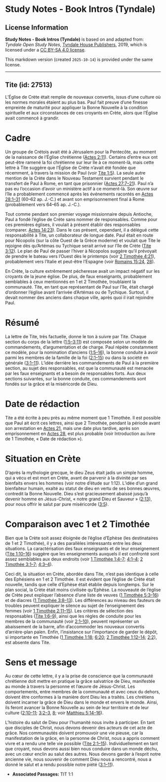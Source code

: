 # Study Notes - Book Intros (Tyndale)

## License Information

**Study Notes - Book Intros (Tyndale)** is based on and adapted from: _Tyndale Open Study Notes_, [Tyndale House Publishers](https://tyndaleopenresources.com/), 2019, which is licensed under a [CC BY-SA 4.0 license](https://creativecommons.org/licenses/by-sa/4.0/legalcode.en).

This markdown version (created `2025-10-14`) is provided under the same license.



--------------------------------

## Tite (id: 27513)

L’Église de Crète était remplie de nouveaux convertis, issus d’une culture où les normes morales étaient au plus bas. Paul fait preuve d’une finesse empreinte de maturité pour appliquer la Bonne Nouvelle à la condition spirituelle et aux circonstances de ces croyants en Crète, alors que l’Église avait commencé à grandir.

Cadre
=====

Un groupe de Crétois avait été à Jérusalem pour la Pentecôte, au moment de la naissance de l’Église chrétienne ([Actes 2:11](https://ref.ly/Acts2:11)). Certains d’entre eux ont peut\-être ramené la foi chrétienne sur leur île à ce moment\-là, mais cette lettre à Tite suggère que l’Église de Crète n’avait été fondée que récemment, à travers la mission de Paul (voir [Tite 1:5](https://ref.ly/Titus1:5)). La seule autre mention de la Crète dans le Nouveau Testament survient pendant le transfert de Paul à Rome, en tant que prisonnier ([Actes 27:7–21](https://ref.ly/Acts27:7-Acts27:21)). Paul n’a pas eu l’occasion d’avoir un ministère actif à ce moment\-là. Son œuvre sur l’île a probablement commencé après les événements racontés en [Actes 28:1–31](https://ref.ly/Acts28:1-Acts28:31) (60–62 ap. J.\-C.) et avant son emprisonnement final à Rome (probablement vers 64–65 ap. J.\-C.).

Tout comme pendant son premier voyage missionnaire depuis Antioche, Paul a fondé l’église de Crète sans nommer de responsables. Comme pour ces premières églises, il voulait à présent établir des responsables (comparer. [Actes 14:23](https://ref.ly/Acts14:23)). Dans le cas présent, cependant, il a délégué cette responsabilité à Tite, un collaborateur de longue date. Paul était en route pour Nicopolis (sur la côte Ouest de la Grèce moderne) et voulait que Tite le rejoigne dès qu’Artémas ou Tychique serait arrivé sur l’île de Crète ([Tite 3:12](https://ref.ly/Titus3:12)). Le plan de Paul de passer l’hiver à Nicopolos suggère qu’il prévoyait de prendre le bateau vers l’Ouest dès le printemps (voir [2 Timothée 4:21](https://ref.ly/2Tim4:21)), probablement vers l’Italie et peut\-être l’Espagne (voir [Romains 15:24](https://ref.ly/Rom15:24), [28](https://ref.ly/Rom15:28)).

En Crète, la culture extrêmement pécheresse avait un impact négatif sur les croyants de la jeune église. De plus, de faux enseignants, probablement semblables à ceux mentionnés en 1 et 2 Timothée, troublaient la communauté. Tite, en tant que représentant de Paul sur l’île, était chargé d’ordonner l’église avant l’arrivée d’Artémas ou de Tychique. Surtout, il devait nommer des anciens dans chaque ville, après quoi il irait rejoindre Paul.

Résumé
======

La lettre de Tite, très factuelle, donne le ton à suivre par Tite. Chaque section du corps de la lettre ([1:5–3:11](https://ref.ly/Titus1:5-Titus3:11)) est composée selon un modèle de commandements, d’argumentation et de charge. Paul répète constamment ce modèle, pour la nomination d’anciens ([1:5–16](https://ref.ly/Titus1:5-Titus1:16)), la bonne conduite à avoir parmi les membres de la famille de la foi ([2:1–15](https://ref.ly/Titus2:1-Titus2:15)) ou dans la société en générale ([3:1–11](https://ref.ly/Titus3:1-Titus3:11)). L’idée derrière les commandements de Paul à la première section, au sujet des responsables, est que la communauté est menacée par les faux enseignants et a besoin de responsables forts. Aux deux sections suivantes, sur la bonne conduite, ces commandements sont fondés sur la grâce et la miséricorde de Dieu.

Date de rédaction
=================

Tite a été écrite à peu près au même moment que 1 Timothée. Il est possible que Paul ait écrit ces lettres, ainsi que 2 Timothée, pendant la période avant son arrestation en [Actes 21](https://ref.ly/Acts21:1-Acts21:40), mais une date plus tardive, après son emprisonnement en [Actes 28,](https://ref.ly/Acts28:1-Acts28:31) est plus probable (voir Introduction au livre de 1 Timothée, « Date de rédaction »).

Situation en Crète
==================

D’après la mythologie grecque, le dieu Zeus était jadis un simple homme, qui a vécu et est mort en Crète, avant de parvenir à la divinité par ses bienfaits envers les hommes (voir notre d’étude sur 1:12). L’idée d’un grand bienfaiteur humain, exalté au statut de dieu en vertu de ses bonnes œuvres, contredit la Bonne Nouvelle. Dieu s’est gracieusement abaissé jusqu’à devenir homme en Jésus\-Christ, « notre grand Dieu et Sauveur » ([2:13](https://ref.ly/Titus2:13)), pour nous offrir le salut par pure miséricorde ([3:5](https://ref.ly/Titus3:5)).

Comparaison avec 1 et 2 Timothée
================================

Bien que la Crète soit assez éloignée de l’église d’Ephèse (les destinataires de 1 et 2 Timothée), il y a des parallèles intéressants entre les deux situations. La caractérisation des faux enseignants et de leur enseignement ([Tite 1:10–16](https://ref.ly/Titus1:10-Titus1:16)) suggère que les enseignements auxquels il est confronté sont assez semblables aux deux endroits (voir [1 Timothée 1:4–7](https://ref.ly/1Tim1:4-1Tim1:7); [4:1–4](https://ref.ly/1Tim4:1-1Tim4:4); [2 Timothée 3:1–7](https://ref.ly/2Tim3:1-2Tim3:7); [4:3–4](https://ref.ly/2Tim4:3-2Tim4:4)).

Ceci dit, la situation en Crète, abordée dans Tite, n’est pas identique à celle des Ephésiens en 1 et 2 Timothée. Il est évident que l’église de Crète était nouvelle, tandis que celle d’Ephèse était établie depuis longtemps. Sur le plan social, la Crète était moins civilisée qu’Ephèse. La nouveauté de l’église de Crète peut expliquer l’absence d’une liste de veuves ([1 Timothée 5:3–16](https://ref.ly/1Tim5:3-1Tim5:16)) et de diacres ([1 Timothée 3:8–13](https://ref.ly/1Tim3:8-1Tim3:13)). Les différences au niveau des fauteurs de troubles peuvent expliquer le silence au sujet de l’enseignement des femmes (voir [1 Timothée 2:11–15](https://ref.ly/1Tim2:11-1Tim2:15)). Les critères de sélection des responsables ([Tite 1:6–9](https://ref.ly/Titus1:6-Titus1:9)), ainsi que les règles de conduite pour les membres de la communauté (voir [2:1–10](https://ref.ly/Titus2:1-Titus2:10)), peuvent représenter un abaissement de la barre, afin d’accommoder les nouveaux convertis d’arrière\-plan païen. Enfin, l’insistance sur l’importance de garder le dépôt, si importante en Timothée ([1 Timothée 1:18](https://ref.ly/1Tim1:18); [6:20](https://ref.ly/1Tim6:20); [2 Timothée 1:12–14](https://ref.ly/2Tim1:12-2Tim1:14); [2:2](https://ref.ly/2Tim2:2)), est absente dans Tite.

Sens et message
===============

Au cœur de cette lettre, il y a la prise de conscience que la communauté chrétienne doit mettre en pratique la grâce salvatrice de Dieu, manifestée au monde à travers la personne et l’œuvre de Jésus\-Christ. Les comportements, entre membres de la communauté et avec ceux du dehors, doivent être conformes à la manière dont Dieu les a traités. Les chrétiens doivent incarner la grâce de Dieu dans le monde et envers le monde. Ainsi, ils feront avancer la Bonne Nouvelle au sein de leur territoire et de leur culture ([2:10–11](https://ref.ly/Titus2:10-Titus2:11); [3:2–3](https://ref.ly/Titus3:2-Titus3:3), [8](https://ref.ly/Titus3:8); voir [Matthieu 5:14–16](https://ref.ly/Matt5:14-Matt5:16)).

L’histoire du salut de Dieu pour l’humanité nous invite à participer. En tant que disciples de Christ, nous devons devenir des acteurs de cet acte de grâce. Nos communautés doivent promouvoir une vie pieuse, car la manifestation de la grâce, en la personne de Christ, nous a appris comment vivre et a rendu une telle vie possible ([Tite 2:1–15](https://ref.ly/Titus2:1-Titus2:15)). Individuellement en tant que croyant, nous devons aussi bien nous conduire dans un monde déchu, avec un cœur enclin au salut des autres. Nous devons garder à l’esprit notre ancienne vie, nous souvenir de comment Dieu nous a rencontré, nous a donné le salut et a rendu possible notre piété ([3:1–11](https://ref.ly/Titus3:1-Titus3:11)).

* **Associated Passages:** TIT 1:1

